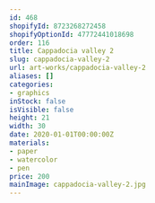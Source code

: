 ```yaml
---
id: 468
shopifyId: 8723268272458
shopifyOptionId: 47772441018698
order: 116
title: Cappadocia valley 2
slug: cappadocia-valley-2
url: art-works/cappadocia-valley-2
aliases: []
categories:
- graphics
inStock: false
isVisible: false
height: 21
width: 30
date: 2020-01-01T00:00:00Z
materials:
- paper
- watercolor
- pen
price: 200
mainImage: cappadocia-valley-2.jpg
---
```

